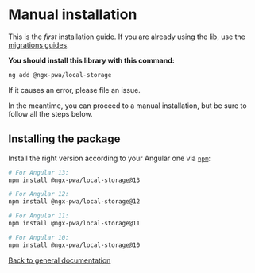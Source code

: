 # Manual installation

This is the *first* installation guide.
If you are already using the lib, use the [migrations guides](../MIGRATION.md).

**You should install this library with this command:**

```bash
ng add @ngx-pwa/local-storage
```

If it causes an error, please file an issue.

In the meantime, you can proceed to a manual installation, but be sure to follow all the steps below.

## Installing the package

Install the right version according to your Angular one via [`npm`](http://npmjs.com):

```bash
# For Angular 13:
npm install @ngx-pwa/local-storage@13

# For Angular 12:
npm install @ngx-pwa/local-storage@12

# For Angular 11:
npm install @ngx-pwa/local-storage@11

# For Angular 10:
npm install @ngx-pwa/local-storage@10
```

[Back to general documentation](../README.md)
